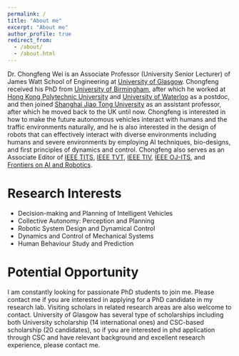 ```yaml
---
permalink: /
title: "About me"
excerpt: "About me"
author_profile: true
redirect_from: 
  - /about/
  - /about.html
---
```


Dr. Chongfeng Wei is an Associate Professor (University Senior Lecturer) of James Watt School of Engineering at [University of Glasgow](https://www.gla.ac.uk/). Chongfeng received his PhD from [University of Birmingham](https://www.birmingham.ac.uk/), after which he worked at [Hong Kong Polytechnic University](https://www.polyu.edu.hk/) and [University of Waterloo](https://uwaterloo.ca/) as a postdoc, and then joined [Shanghai Jiao Tong University](https://en.sjtu.edu.cn/) as an assistant professor, after which he moved back to the UK until now. Chongfeng is interested in how to make the future autonomous vehicles interact with humans and the traffic environments naturally, and he is also interested in the design of robots that can effectively interact with diverse environments including humans and severe environments by employing AI techniques, bio-designs, and first principles of dynamics and control. Chongfeng also serves as an Associate Editor of [IEEE TITS](https://ieeexplore.ieee.org/xpl/RecentIssue.jsp?punumber=6979), [IEEE TVT](https://ieeexplore.ieee.org/xpl/RecentIssue.jsp?punumber=25), [IEEE TIV](https://ieeexplore.ieee.org/xpl/RecentIssue.jsp?punumber=7274857), [IEEE OJ-ITS](https://ieee-itss.org/pub/oj-its/), and [Frontiers on AI and Robotics](https://www.frontiersin.org/journals/robotics-and-ai).


# Research Interests
- Decision-making and Planning of Intelligent Vehicles
- Collective Autonomy: Perception and Planning
- Robotic System Design and Dynamical Control
- Dynamics and Control of Mechanical Systems
- Human Behaviour Study and Prediction


# Potential Opportunity

I am constantly looking for passionate PhD students to join me. Please contact me if you are interested in applying for a PhD candidate in my research lab. Visiting scholars in related research areas are also welcome to contact. University of Glasgow has several type of scholarships including both University scholarship (14 international ones) and CSC-based scholarship (20 candidates), so if you are interested in phd application through CSC and have relevant background and excellent research experience, please contact me.





